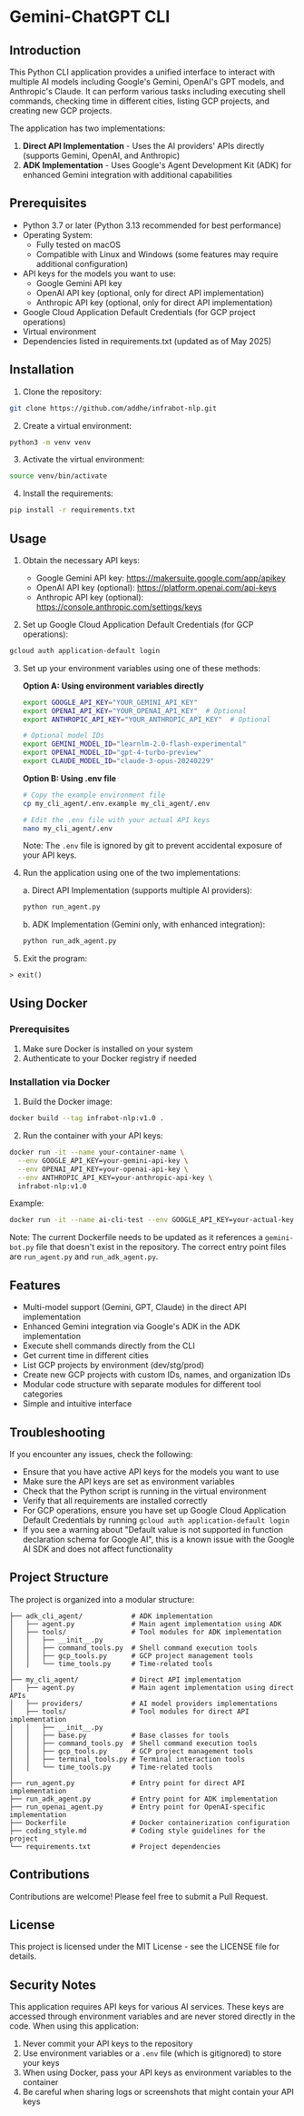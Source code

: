 # Gemini-ChatGPT CLI

## Introduction

This Python CLI application provides a unified interface to interact with multiple AI models including Google's Gemini, OpenAI's GPT models, and Anthropic's Claude. It can perform various tasks including executing shell commands, checking time in different cities, listing GCP projects, and creating new GCP projects.

The application has two implementations:
1. **Direct API Implementation** - Uses the AI providers' APIs directly (supports Gemini, OpenAI, and Anthropic)
2. **ADK Implementation** - Uses Google's Agent Development Kit (ADK) for enhanced Gemini integration with additional capabilities

## Prerequisites

* Python 3.7 or later (Python 3.13 recommended for best performance)
* Operating System:
  * Fully tested on macOS
  * Compatible with Linux and Windows (some features may require additional configuration)
* API keys for the models you want to use:
  * Google Gemini API key
  * OpenAI API key (optional, only for direct API implementation)
  * Anthropic API key (optional, only for direct API implementation)
* Google Cloud Application Default Credentials (for GCP project operations)
* Virtual environment
* Dependencies listed in requirements.txt (updated as of May 2025)

## Installation

1. Clone the repository:

```bash
git clone https://github.com/addhe/infrabot-nlp.git
```

2. Create a virtual environment:

```bash
python3 -m venv venv
```

3. Activate the virtual environment:

```bash
source venv/bin/activate
```

4. Install the requirements:

```bash
pip install -r requirements.txt
```

## Usage

1. Obtain the necessary API keys:
   - Google Gemini API key: https://makersuite.google.com/app/apikey
   - OpenAI API key (optional): https://platform.openai.com/api-keys
   - Anthropic API key (optional): https://console.anthropic.com/settings/keys

2. Set up Google Cloud Application Default Credentials (for GCP operations):

```bash
gcloud auth application-default login
```

3. Set up your environment variables using one of these methods:

   **Option A: Using environment variables directly**
   ```bash
   export GOOGLE_API_KEY="YOUR_GEMINI_API_KEY"
   export OPENAI_API_KEY="YOUR_OPENAI_API_KEY"  # Optional
   export ANTHROPIC_API_KEY="YOUR_ANTHROPIC_API_KEY"  # Optional

   # Optional model IDs
   export GEMINI_MODEL_ID="learnlm-2.0-flash-experimental"
   export OPENAI_MODEL_ID="gpt-4-turbo-preview"
   export CLAUDE_MODEL_ID="claude-3-opus-20240229"
   ```

   **Option B: Using .env file**
   ```bash
   # Copy the example environment file
   cp my_cli_agent/.env.example my_cli_agent/.env
   
   # Edit the .env file with your actual API keys
   nano my_cli_agent/.env
   ```
   
   Note: The `.env` file is ignored by git to prevent accidental exposure of your API keys.

4. Run the application using one of the two implementations:

   a. Direct API Implementation (supports multiple AI providers):
   ```bash
   python run_agent.py
   ```

   b. ADK Implementation (Gemini only, with enhanced integration):
   ```bash
   python run_adk_agent.py
   ```

5. Exit the program:

```
> exit()
```

## Using Docker

### Prerequisites
1. Make sure Docker is installed on your system
2. Authenticate to your Docker registry if needed

### Installation via Docker
1. Build the Docker image:
```bash
docker build --tag infrabot-nlp:v1.0 .
```

2. Run the container with your API keys:
```bash
docker run -it --name your-container-name \
  --env GOOGLE_API_KEY=your-gemini-api-key \
  --env OPENAI_API_KEY=your-openai-api-key \
  --env ANTHROPIC_API_KEY=your-anthropic-api-key \
  infrabot-nlp:v1.0
```

Example:
```bash
docker run -it --name ai-cli-test --env GOOGLE_API_KEY=your-actual-key infrabot-nlp:v1.0
```

Note: The current Dockerfile needs to be updated as it references a `gemini-bot.py` file that doesn't exist in the repository. The correct entry point files are `run_agent.py` and `run_adk_agent.py`.

## Features

- Multi-model support (Gemini, GPT, Claude) in the direct API implementation
- Enhanced Gemini integration via Google's ADK in the ADK implementation
- Execute shell commands directly from the CLI
- Get current time in different cities
- List GCP projects by environment (dev/stg/prod)
- Create new GCP projects with custom IDs, names, and organization IDs
- Modular code structure with separate modules for different tool categories
- Simple and intuitive interface

## Troubleshooting

If you encounter any issues, check the following:

* Ensure that you have active API keys for the models you want to use
* Make sure the API keys are set as environment variables
* Check that the Python script is running in the virtual environment
* Verify that all requirements are installed correctly
* For GCP operations, ensure you have set up Google Cloud Application Default Credentials by running `gcloud auth application-default login`
* If you see a warning about "Default value is not supported in function declaration schema for Google AI", this is a known issue with the Google AI SDK and does not affect functionality

## Project Structure

The project is organized into a modular structure:

```
├── adk_cli_agent/            # ADK implementation
│   ├── agent.py              # Main agent implementation using ADK
│   ├── tools/                # Tool modules for ADK implementation
│   │   ├── __init__.py
│   │   ├── command_tools.py  # Shell command execution tools
│   │   ├── gcp_tools.py      # GCP project management tools
│   │   └── time_tools.py     # Time-related tools
│
├── my_cli_agent/             # Direct API implementation
│   ├── agent.py              # Main agent implementation using direct APIs
│   ├── providers/            # AI model providers implementations
│   ├── tools/                # Tool modules for direct API implementation
│   │   ├── __init__.py
│   │   ├── base.py           # Base classes for tools
│   │   ├── command_tools.py  # Shell command execution tools
│   │   ├── gcp_tools.py      # GCP project management tools
│   │   ├── terminal_tools.py # Terminal interaction tools
│   │   └── time_tools.py     # Time-related tools
│
├── run_agent.py              # Entry point for direct API implementation
├── run_adk_agent.py          # Entry point for ADK implementation
├── run_openai_agent.py       # Entry point for OpenAI-specific implementation
├── Dockerfile                # Docker containerization configuration
├── coding_style.md           # Coding style guidelines for the project
└── requirements.txt          # Project dependencies
```

## Contributions

Contributions are welcome! Please feel free to submit a Pull Request.

## License

This project is licensed under the MIT License - see the LICENSE file for details.

## Security Notes

This application requires API keys for various AI services. These keys are accessed through environment variables and are never stored directly in the code. When using this application:

1. Never commit your API keys to the repository
2. Use environment variables or a `.env` file (which is gitignored) to store your keys
3. When using Docker, pass your API keys as environment variables to the container
4. Be careful when sharing logs or screenshots that might contain your API keys
